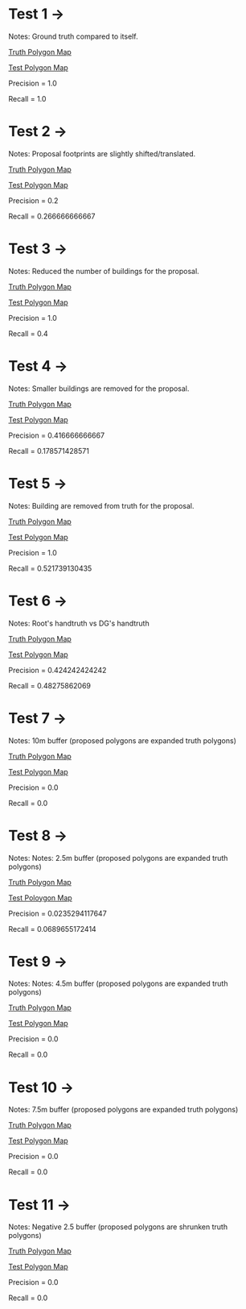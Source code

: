 # Test 1 ->

Notes: Ground truth compared to itself.

[Truth Polygon Map](https://github.com/toddstavish/BEE-CSharp/blob/master/data/Rio/rio_test_aoi1.geojson)

[Test Polygon Map](https://github.com/toddstavish/BEE-CSharp/blob/master/data/Rio_Submission_Testing/Rio_sample_challenge_submission1.geojson)

Precision =  1.0

Recall =  1.0

# Test 2 ->

Notes: Proposal footprints are slightly shifted/translated.

[Truth Polygon Map](https://github.com/toddstavish/BEE-CSharp/blob/master/data/Rio/rio_test_aoi2.geojson)

[Test Polygon Map](https://github.com/toddstavish/BEE-CSharp/blob/master/data/Rio_Submission_Testing/Rio_sample_challenge_submission2.geojson)

Precision =  0.2

Recall =  0.266666666667

# Test 3 ->

Notes: Reduced the number of buildings for the proposal.

[Truth Polygon Map](https://github.com/toddstavish/BEE-CSharp/blob/master/data/Rio/rio_test_aoi3.geojson)

[Test Polygon Map](https://github.com/toddstavish/BEE-CSharp/blob/master/data/Rio_Submission_Testing/Rio_sample_challenge_submission3.geojson)

Precision =  1.0

Recall =  0.4

# Test 4 ->

Notes: Smaller buildings are removed for the proposal.

[Truth Polygon Map](https://github.com/toddstavish/BEE-CSharp/blob/master/data/Rio/rio_test_aoi4.geojson)

[Test Polygon Map](https://github.com/toddstavish/BEE-CSharp/blob/master/data/Rio_Submission_Testing/Rio_sample_challenge_submission4.geojson)

Precision =  0.416666666667

Recall =  0.178571428571

# Test 5 ->

Notes: Building are removed from truth for the proposal.

[Truth Polygon Map](https://github.com/toddstavish/BEE-CSharp/blob/master/data/Rio/rio_test_aoi5.geojson)

[Test Polygon Map](https://github.com/toddstavish/BEE-CSharp/blob/master/data/Rio_Submission_Testing/Rio_sample_challenge_submission5.geojson)

Precision =  1.0

Recall =  0.521739130435

# Test 6 ->

Notes: Root's handtruth vs DG's handtruth

[Truth Polygon Map](https://github.com/toddstavish/BEE-CSharp/blob/master/data/Rio/rio_test_aoi1.geojson)

[Test Polygon Map](https://github.com/toddstavish/BEE-CSharp/blob/master/data/Rio_Hand_Truth_AOI1/AOI1_Hand1.geojson)

Precision =  0.424242424242

Recall =  0.48275862069

# Test 7 ->

Notes: 10m buffer (proposed polygons are expanded truth polygons)

[Truth Polygon Map](https://github.com/toddstavish/BEE-CSharp/blob/master/data/Rio/rio_test_aoi1.geojson)

[Test Polygon Map](https://github.com/toddstavish/BEE-CSharp/blob/master/data/Rio_Hand_Truth_AOI1/Rio_test_aoi1_WGS84_10mbuffer.geojson)

Precision =  0.0

Recall =  0.0

# Test 8 ->

Notes: Notes: 2.5m buffer (proposed polygons are expanded truth polygons)

[Truth Polygon Map](https://github.com/toddstavish/BEE-CSharp/blob/master/data/Rio/rio_test_aoi1.geojson)

[Test Poloygon Map](https://github.com/toddstavish/BEE-CSharp/blob/master/data/Rio_Hand_Truth_AOI1/Rio_test_aoi1_WGS84_2p5mbuffer.geojson)

Precision =  0.0235294117647

Recall =  0.0689655172414

# Test 9 ->

Notes: Notes: 4.5m buffer (proposed polygons are expanded truth polygons)

[Truth Polygon Map](https://github.com/toddstavish/BEE-CSharp/blob/master/data/Rio/rio_test_aoi1.geojson)

[Test Polygon Map](https://github.com/toddstavish/BEE-CSharp/blob/master/data/Rio_Hand_Truth_AOI1/Rio_test_aoi1_WGS84_5mbuffer.geojson)

Precision =  0.0

Recall =  0.0

# Test 10 ->

Notes: 7.5m buffer (proposed polygons are expanded truth polygons)

[Truth Polygon Map](https://github.com/toddstavish/BEE-CSharp/blob/master/data/Rio/rio_test_aoi1.geojson)

[Test Polygon Map](https://github.com/toddstavish/BEE-CSharp/blob/master/data/Rio_Hand_Truth_AOI1/Rio_test_aoi1_WGS84_7p5mbuffer.geojson)

Precision =  0.0

Recall =  0.0

# Test 11 ->

Notes: Negative 2.5 buffer (proposed polygons are shrunken truth polygons)

[Truth Polygon Map](https://github.com/toddstavish/BEE-CSharp/blob/master/data/Rio/rio_test_aoi1.geojson)

[Test Polygon Map](https://github.com/toddstavish/BEE-CSharp/blob/master/data/Rio_Hand_Truth_AOI1/Rio_test_aoi1_WGS84_Neg2p5mbuffer.geojson)

Precision =  0.0

Recall =  0.0
